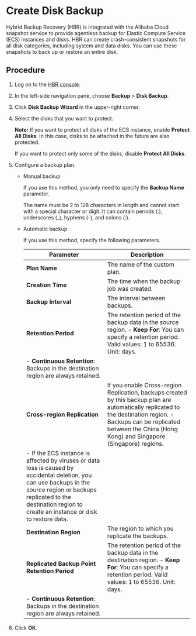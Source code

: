 # Create Disk Backup

Hybrid Backup Recovery \(HBR\) is integrated with the Alibaba Cloud snapshot service to provide agentless backup for Elastic Compute Service \(ECS\) instances and disks. HBR can create crash-consistent snapshots for all disk categories, including system and data disks. You can use these snapshots to back up or restore an entire disk.

## Procedure

1.  Log on to the [HBR console](https://hbr.console.aliyun.com/).

2.  In the left-side navigation pane, choose **Backup** \> **Disk Backup**.

3.  Click **Disk Backup Wizard** in the upper-right corner.

4.  Select the disks that you want to protect.

    **Note:** If you want to protect all disks of the ECS instance, enable **Protect All Disks**. In this case, disks to be attached in the future are also protected.

    If you want to protect only some of the disks, disable **Protect All Disks**.

5.  Configure a backup plan.

    -   Manual backup

        If you use this method, you only need to specify the **Backup Name** parameter.

        The name must be 2 to 128 characters in length and cannot start with a special character or digit. It can contain periods \(.\), underscores \(\_\), hyphens \(-\), and colons \(:\).

    -   Automatic backup

        If you use this method, specify the following parameters.

        |Parameter|Description|
        |---------|-----------|
        |**Plan Name**|The name of the custom plan.|
        |**Creation Time**|The time when the backup job was created.|
        |**Backup Interval**|The interval between backups.|
        |**Retention Period**|The retention period of the backup data in the source region.         -   **Keep For**: You can specify a retention period. Valid values: 1 to 65536. Unit: days.
        -   **Continuous Retention**: Backups in the destination region are always retained. |
        |**Cross-region Replication**|If you enable Cross-region Replication, backups created by this backup plan are automatically replicated to the destination region.         -   Backups can be replicated between the China \(Hong Kong\) and Singapore \(Singapore\) regions.
        -   If the ECS instance is affected by viruses or data loss is caused by accidental deletion, you can use backups in the source region or backups replicated to the destination region to create an instance or disk to restore data. |
        |**Destination Region**|The region to which you replicate the backups.|
        |**Replicated Backup Point Retention Period**|The retention period of the backup data in the destination region.         -   **Keep For**: You can specify a retention period. Valid values: 1 to 65536. Unit: days.
        -   **Continuous Retention**: Backups in the destination region are always retained. |

6.  Click **OK**.


